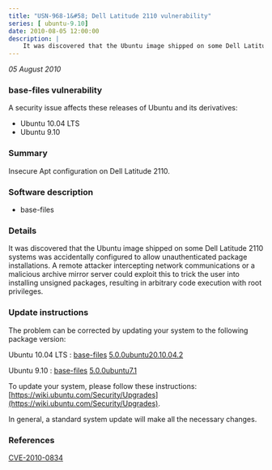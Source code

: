 ```yaml
---
title: "USN-968-1&#58; Dell Latitude 2110 vulnerability"
series: [ ubuntu-9.10]
date: 2010-08-05 12:00:00
description: |
    It was discovered that the Ubuntu image shipped on some Dell Latitude 2110 systems was accidentally configured to allow unauthenticated package installations. A remote attacker intercepting network communications or a malicious archive mirror server could exploit this to trick the user into installing unsigned packages, resulting in arbitrary code execution with root privileges. 
--- 
```

 
 

*05 August 2010*

### base-files vulnerability

A security issue affects these releases of Ubuntu and its derivatives:

* Ubuntu 10.04 LTS
* Ubuntu 9.10

### Summary

Insecure Apt configuration on Dell Latitude 2110. 

### Software description

* base-files 

### Details

It was discovered that the Ubuntu image shipped on some Dell Latitude 2110 systems was accidentally configured to allow unauthenticated package installations. A remote attacker intercepting network communications or a malicious archive mirror server could exploit this to trick the user into installing unsigned packages, resulting in arbitrary code execution with root privileges. 

### Update instructions

The problem can be corrected by updating your system to the following package version:

Ubuntu 10.04 LTS
 : [base-files](https://launchpad.net/ubuntu/+source/base-files) <span> [5.0.0ubuntu20.10.04.2](https://launchpad.net/ubuntu/+source/base-files/5.0.0ubuntu20.10.04.2) </span> 

Ubuntu 9.10
 : [base-files](https://launchpad.net/ubuntu/+source/base-files) <span> [5.0.0ubuntu7.1](https://launchpad.net/ubuntu/+source/base-files/5.0.0ubuntu7.1) </span> 

To update your system, please follow these instructions: [https://wiki.ubuntu.com/Security/Upgrades](https://wiki.ubuntu.com/Security/Upgrades).

In general, a standard system update will make all the necessary changes. 

### References

 
 [CVE-2010-0834](http://people.ubuntu.com/~ubuntu-security/cve/CVE-2010-0834)
 

